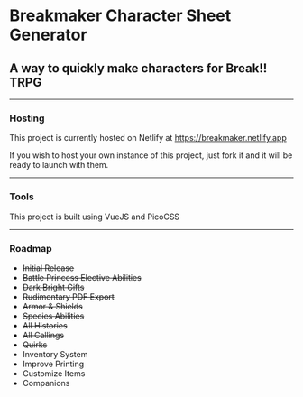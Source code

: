 # Breakmaker Character Sheet Generator
## A way to quickly make characters for Break!! TRPG

---

### Hosting

This project is currently hosted on Netlify at https://breakmaker.netlify.app

If you wish to host your own instance of this project, just fork it and it will be ready to launch with them.

---

### Tools

This project is built using VueJS and PicoCSS

---

### Roadmap

- ~~Initial Release~~
- ~~Battle Princess Elective Abilities~~
- ~~Dark Bright Gifts~~
- ~~Rudimentary PDF Export~~
- ~~Armor & Shields~~
- ~~Species Abilities~~
- ~~All Histories~~
- ~~All Callings~~
- ~~Quirks~~
- Inventory System
- Improve Printing
- Customize Items
- Companions